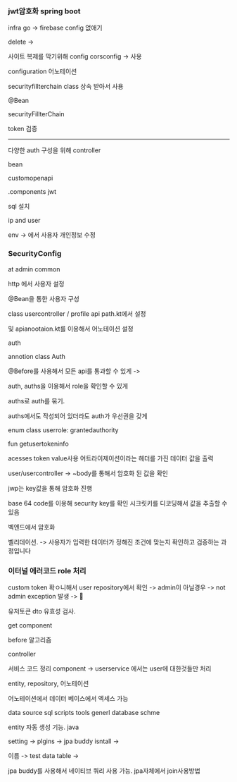 ### jwt암호화 spring boot



infra go -> firebase config 없애기

delete -> 


사이트 복제를 막기위해
config
corsconfig -> 사용


configuration 어노테이션

securityfillterchain class 상속 받아서 사용

@Bean

securityFillterChain

token 검증

---

다양한 auth 구성을 위해 controller



bean


customopenapi

.components
jwt 

sql 설치


ip and user

env -> 에서 사용자 개인정보 수정


### SecurityConfig

at admin common

http 에서 사용자 설정

@Bean을 통한 사용자 구성


class usercontroller / profile api path.kt에서 설정

및 apianootaion.kt를 이용해서 어노테이션 설정

auth 

annotion class Auth

@Before를 사용해서 모든 api를 통과할 수 있게
->


auth, auths을 이용해서 role을 확인할 수 있게

auths로 auth를 묶기.

auths에서도 작성되어 있더라도 auth가 우선권을 갖게

enum class userrole: grantedauthority

fun getusertokeninfo 

acesses token value사용 어트라이제이션이라는 헤더를 가진 데이터 값을 출력

user/usercontroller -> ~body를 통해서 암호화 된 값을 확인

jwp는 key값을 통해 암호화 진행

base 64 code를 이용해 security key를 확인
시크릿키를 디코딩해서 값을 추출할 수 있음

벡엔드에서 암호화

벨리데이션. -> 사용자가 입력한 데이터가 정해진 조건에 맞는지 확인하고 검증하는 과정입니다

### 이터널 에러코드 role 처리
custom token 확ㅇ니해서 user repository에서 확인 -> admin이 아닐경우 -> not admin exception 발생 -> 


유저토큰 dto 유효성 검사.

get component

before 알고리즘

controller

서비스 코드 정리 component -> userservice 에서는 user에 대한것들만 처리

entity, repository, 어노테이션

어노테이션에서 데이터 베이스에서 엑세스 가능

data source sql scripts tools
generl database schme

entity 자동 생성 기능.
java

setting -> plgins -> jpa buddy isntall -> 

이름 -> test data table -> 

jpa buddy를 사용해서 네이티브 쿼리 사용 가능.
jpa자체에서 join사용방법





